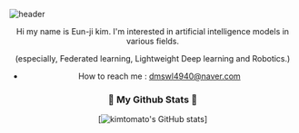 ![header](https://capsule-render.vercel.app/api?type=transparent&color=FCFBF7&height=100&section=header&text=KIMTOMATO's_Github%20&fontSize=20&animation=fadeIn&fontColor=E02B2B)




<!--
**kimtomato/kimtomato** is a ✨ _special_ ✨ repository because its `README.md` (this file) appears on your GitHub profile.

Here are some ideas to get you started:

- 🔭 I’m currently working on ...
- 🌱 I’m currently learning ...
- 👯 I’m looking to collaborate on ...
- 🤔 I’m looking for help with ...
- 💬 Ask me about ...
- 📫 How to reach me: ...
- 😄 Pronouns: ...
- ⚡ Fun fact: ...
-->


<div align="center">
Hi my name is Eun-ji kim. I'm interested in artificial intelligence models in various fields.

(especially, Federated learning, Lightweight Deep learning and Robotics.)

- How to reach me : dmswl4940@naver.com

</div>

<h3 align="center"> 🍅 My Github Stats 🍅 </h3>
<div align="center">

[![kimtomato's GitHub stats](https://github-readme-stats.vercel.app/api?username=kimtomato&hide_title=true&show_icons=true&include_all_commits=true&disable_animations=true&theme=merko)]
</div>


